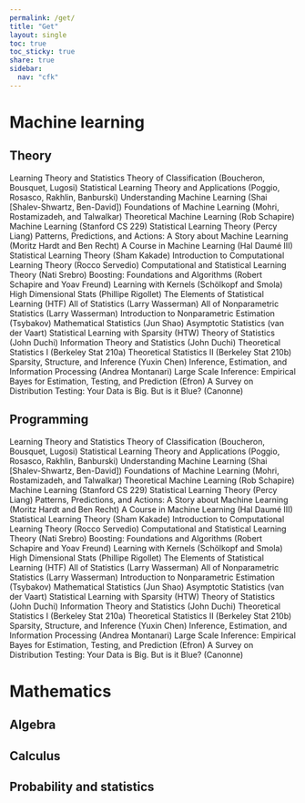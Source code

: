 ```yaml
---
permalink: /get/
title: "Get"
layout: single
toc: true
toc_sticky: true
share: true
sidebar:
  nav: "cfk"
---
```


# Machine learning
## Theory

Learning Theory and Statistics
Theory of Classification (Boucheron, Bousquet, Lugosi)
Statistical Learning Theory and Applications (Poggio, Rosasco, Rakhlin, Banburski)
Understanding Machine Learning (Shai [Shalev-Shwartz, Ben-David])
Foundations of Machine Learning (Mohri, Rostamizadeh, and Talwalkar)
Theoretical Machine Learning (Rob Schapire)
Machine Learning (Stanford CS 229)
Statistical Learning Theory (Percy Liang)
Patterns, Predictions, and Actions: A Story about Machine Learning (Moritz Hardt and Ben Recht)
A Course in Machine Learning (Hal Daumé III)
Statistical Learning Theory (Sham Kakade)
Introduction to Computational Learning Theory (Rocco Servedio)
Computational and Statistical Learning Theory (Nati Srebro)
Boosting: Foundations and Algorithms (Robert Schapire and Yoav Freund)
Learning with Kernels (Schölkopf and Smola)
High Dimensional Stats (Phillipe Rigollet)
The Elements of Statistical Learning (HTF)
All of Statistics (Larry Wasserman)
All of Nonparametric Statistics (Larry Wasserman)
Introduction to Nonparametric Estimation (Tsybakov)
Mathematical Statistics (Jun Shao)
Asymptotic Statistics (van der Vaart)
Statistical Learning with Sparsity (HTW)
Theory of Statistics (John Duchi)
Information Theory and Statistics (John Duchi)
Theoretical Statistics I (Berkeley Stat 210a)
Theoretical Statistics II (Berkeley Stat 210b)
Sparsity, Structure, and Inference (Yuxin Chen)
Inference, Estimation, and Information Processing (Andrea Montanari)
Large Scale Inference: Empirical Bayes for Estimation, Testing, and Prediction (Efron)
A Survey on Distribution Testing: Your Data is Big. But is it Blue? (Canonne)

## Programming

Learning Theory and Statistics
Theory of Classification (Boucheron, Bousquet, Lugosi)
Statistical Learning Theory and Applications (Poggio, Rosasco, Rakhlin, Banburski)
Understanding Machine Learning (Shai [Shalev-Shwartz, Ben-David])
Foundations of Machine Learning (Mohri, Rostamizadeh, and Talwalkar)
Theoretical Machine Learning (Rob Schapire)
Machine Learning (Stanford CS 229)
Statistical Learning Theory (Percy Liang)
Patterns, Predictions, and Actions: A Story about Machine Learning (Moritz Hardt and Ben Recht)
A Course in Machine Learning (Hal Daumé III)
Statistical Learning Theory (Sham Kakade)
Introduction to Computational Learning Theory (Rocco Servedio)
Computational and Statistical Learning Theory (Nati Srebro)
Boosting: Foundations and Algorithms (Robert Schapire and Yoav Freund)
Learning with Kernels (Schölkopf and Smola)
High Dimensional Stats (Phillipe Rigollet)
The Elements of Statistical Learning (HTF)
All of Statistics (Larry Wasserman)
All of Nonparametric Statistics (Larry Wasserman)
Introduction to Nonparametric Estimation (Tsybakov)
Mathematical Statistics (Jun Shao)
Asymptotic Statistics (van der Vaart)
Statistical Learning with Sparsity (HTW)
Theory of Statistics (John Duchi)
Information Theory and Statistics (John Duchi)
Theoretical Statistics I (Berkeley Stat 210a)
Theoretical Statistics II (Berkeley Stat 210b)
Sparsity, Structure, and Inference (Yuxin Chen)
Inference, Estimation, and Information Processing (Andrea Montanari)
Large Scale Inference: Empirical Bayes for Estimation, Testing, and Prediction (Efron)
A Survey on Distribution Testing: Your Data is Big. But is it Blue? (Canonne)

# Mathematics

## Algebra

## Calculus

## Probability and statistics


